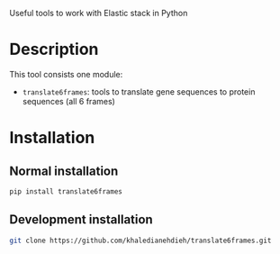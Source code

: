 Useful tools to work with Elastic stack in Python

# Description
    
This tool consists one module:

- `translate6frames`: tools to translate gene sequences to protein sequences (all 6 frames)

# Installation
 
## Normal installation

```bash
pip install translate6frames
```

## Development installation

```bash
git clone https://github.com/khaledianehdieh/translate6frames.git
```